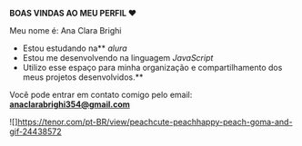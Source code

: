 **BOAS VINDAS AO MEU PERFIL ❤️**

Meu nome é: Ana Clara Brighi

- Estou estudando na** *alura*
- Estou me desenvolvendo na linguagem *JavaScript*
- Utilizo esse espaço para minha organização e compartilhamento dos meus projetos desenvolvidos.**

Você pode entrar em contato comigo pelo email:
**anaclarabrighi354@gmail.com**

![]https://tenor.com/pt-BR/view/peachcute-peachhappy-peach-goma-and-gif-24438572

